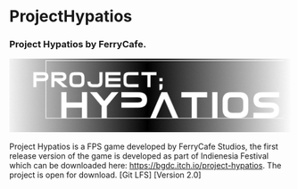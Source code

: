 # ProjectHypatios
### Project Hypatios by FerryCafe. 
![This is an image](/Docs/HypatiosTitle1.png)

Project Hypatios is a FPS game developed by FerryCafe Studios, the first release version of the game is developed as part of Indienesia Festival which can be downloaded here: https://bgdc.itch.io/project-hypatios. The project is open for download. [Git LFS] [Version 2.0]

